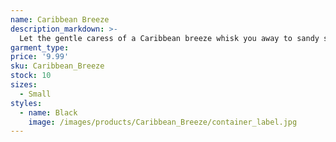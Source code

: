 ```yaml
---
name: Caribbean Breeze
description_markdown: >-
  Let the gentle caress of a Caribbean breeze whisk you away to sandy shores and crystal-clear waters, filling your space with a sense of tropical serenity.
garment_type:
price: '9.99'
sku: Caribbean_Breeze
stock: 10
sizes:
  - Small
styles:
  - name: Black
    image: /images/products/Caribbean_Breeze/container_label.jpg
---
```

